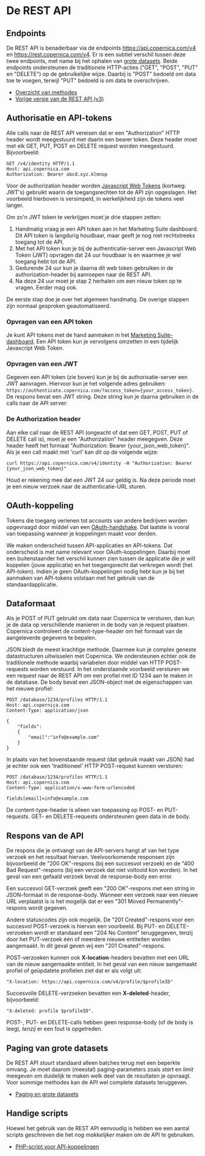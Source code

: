 # De REST API

## Endpoints

De REST API is benaderbaar via de endpoints https://api.copernica.com/v4 en 
https://rest.copernica.com/v4. Er is een subtiel verschil tussen
deze twee endpoints, met name bij het ophalen van [grote datasets](./rest-paging.md). Beide 
endpoints ondersteunen de traditionele HTTP-acties ("GET", "POST", "PUT" en 
"DELETE") op de gebruikelijke wijze. Daarbij is "POST" bedoeld om data toe te 
voegen, terwijl "PUT" bedoeld is om data te overschrijven.

* [Overzicht van methodes](./rest-methods.md)
* [Vorige versie van de REST API (v3)](../restv3/rest-api.md)

## Authorisatie en API-tokens

Alle calls naar de REST API vereisen dat er een "Authorization" HTTP header wordt meegestuurd met daarin
een bearer token. Deze header moet met elk GET, PUT, POST en DELETE request worden meegestuurd. Bijvoorbeeld:

```
GET /v4/identity HTTP/1.1
Host: api.copernica.com
Authorization: Bearer abcd.xyz.klmnop
```

Voor de authorization header worden [Javascript Web Tokens](https://jwt.io/introduction) (kortweg: JWT's) gebruikt
waarin de toegangsrechten tot de API zijn opgeslagen. Het voorbeeld hierboven is versimpeld, in werkelijkheid zijn
de tokens veel langer.

Om zo'n JWT token te verkrijgen moet je drie stappen zetten:

1. Handmatig vraag je een API token aan in het Marketing Suite dashboard. Dit API token is langdurig houdbaar, maar geeft je nog niet rechtstreeks toegang tot de API.
2. Met het API token kun je bij de authenticatie-server een Javascript Web Token (JWT) opvragen dat 24 uur houdbaar is en waarmee je wel toegang hebt tot de API.
3. Gedurende 24 uur kun je daarna dit web token gebruiken in de authorization-header bij aanroepen naar de REST API.
4. Na deze 24 uur moet je stap 2 herhalen om een nieuw token op te vragen. Eerder mag ook.

De eerste stap doe je over het algemeen handmatig. De overige stappen zijn normaal gesproken geautomatiseerd.

### Opvragen van een API token

Je kunt API tokens met de hand aanmaken in het [Marketing Suite-dashboard](https://ms.copernica.com/#/admin/account/access-tokens).
Een API token kun je vervolgens omzetten in een tijdelijk Javascript Web Token.

### Opvragen van een JWT

Gegeven een API token (zie boven) kun je bij de authorisatie-server een JWT aanvragen. Hiervoor kun je het volgende adres gebruiken: 
`https://authenticate.copernica.com/?access_token={your_access_token}`. De respons bevat een JWT string. Deze string kun je
daarna gebruiken in de calls naar de API server:

### De Authorization header

Aan elke call naar de REST API (ongeacht of dat een GET, POST, PUT of DELETE call is), moet je een "Authorization" header
meegegven. Deze header heeft het formaat "Authorization: Bearer {your_json_web_token}". Als je een call maakt met 'curl'
kan dit op de volgende wijze:

```
curl https://api.copernica.com/v4/identity -H "Authorization: Bearer {your_json_web_token}"
```

Houd er rekening mee dat een JWT 24 uur geldig is. Na deze periode moet je een nieuw verzoek naar de authenticatie-URL sturen.


## OAuth-koppeling
Tokens die toegang verlenen tot accounts van andere bedrijven worden opgevraagd
door middel van een [OAuth-handshake](./rest-oauth.md). Dat laatste is vooral van toepassing wanneer je koppelingen maakt voor derden.

We maken onderscheid tussen API-applicaties en API-tokens. Dat onderscheid is met name relevant voor OAuth-koppelingen. Daarbij moet een buitenstaander het verschil kunnen zien tussen de applicatie die je wilt koppelen (jouw applicatie) en het toegangsrecht dat verkregen wordt (het API-token). 
Indien je geen OAuth-koppelingen nodig hebt kun je bij het aanmaken van API-tokens volstaan met het gebruik van de standaardapplicatie.

## Dataformaat

Als je POST of PUT gebruikt om data naar Copernica te versturen, dan kun je de data 
op verschillende manieren in de body van je request plaatsen. Copernica controleert 
de content-type-header om het formaat van de aangeleverde gegevens te bepalen.

JSON biedt de meest krachtige methode. Daarmee kun je complex geneste datastructuren uitwisselen met Copernica.
We ondersteunen echter ook de traditionele methode waarbij variabelen door middel van HTTP POST-requests worden 
verstuurd. In het onderstaande voorbeeld versturen we een request naar de REST API om een profiel met ID 1234 aan 
te maken in de database. De body bevat een JSON-object met de eigenschappen van het nieuwe profiel:

```
POST /database/1234/profiles HTTP/1.1
Host: api.copernica.com
Content-Type: application/json

{
    "fields":
    {
        "email":"info@example.com"
    }
}
```

In plaats van het bovenstaande request (dat gebruik maakt van JSON) had je echter ook een 'traditioneel' HTTP POST-request kunnen versturen:

```
POST /database/1234/profiles HTTP/1.1
Host: api.copernica.com
Content-Type: application/x-www-form-urlencoded

fields[email]=info@example.com
```

De content-type-header is alleen van toepassing op POST- en PUT-requests. 
GET- en DELETE-requests ondersteunen geen data in de body.

## Respons van de API

De respons die je ontvangt van de API-servers hangt af van het type verzoek 
en het resultaat hiervan. Veelvoorkomende responsen zijn bijvoorbeeld de "200 OK"-respons 
(bij een succesvol verzoek) en de "400 Bad Request"-respons (bij een verzoek dat niet voltooid 
kon worden). In het geval van een gefaald verzoek bevat de response-body een error.

Een succesvol GET-verzoek geeft een "200 OK"-respons met een string in JSON-formaat 
in de response-body. Wanneer een verzoek naar een nieuwe URL verplaatst is is het
mogelijk dat er een "301 Moved Permanently"-respons wordt gegeven. 

Andere statuscodes zijn ook mogelijk. De "201 Created"-respons voor een succesvol 
POST-verzoek is hiervan een voorbeeld. Bij PUT- en DELETE-verzoeken wordt er standaard een "204 No Content" teruggegeven, tenzij door het PUT-verzoek één of meerdere nieuwe entiteiten worden aangemaakt. In dit geval geven wij een "201 Created"-respons.

POST-verzoeken kunnen ook **X-location**-headers bevatten met een URL 
van de nieuw aangemaakte entiteit. In het geval van een nieuw aangemaakt profiel 
of geüpdatete profielen ziet dat er als volgt uit: 
```
"X-location: https://api.copernica.com/v4/profile/$profileID"
```

Succesvolle DELETE-verzoeken bevatten een **X-deleted**-header, bijvoorbeeld: 
```
"X-deleted: profile $profileID".
```

POST-, PUT- en DELETE-calls hebben geen response-body (of de body is leeg), _tenzij_
er een fout is opgetreden.

## Paging van grote datasets

De REST API stuurt standaard alleen batches terug met een beperkte omvang. Je moet
daarom (meestal) paging-parameters zoals *start* en *limit* meegeven om duidelijk
te maken welk deel van de resultaten je opvraagt. Voor sommige methodes
kan de API wel complete datasets teruggeven.

* [Paging en grote datasets](./rest-paging.md)

## Handige scripts

Hoewel het gebruik van de REST API eenvoudig is hebben we een aantal scripts
geschreven die het _nog makkelijker_ maken om de API te gebruiken.

* [PHP-script voor API-koppelingen](./rest-php.md)
